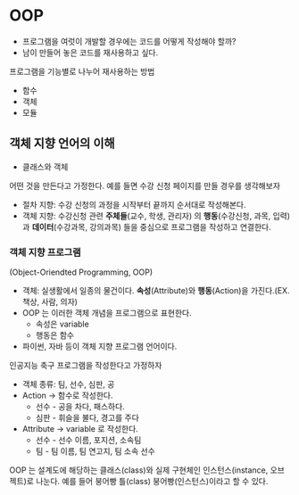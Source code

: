 # OOP

- 프로그램을 여럿이 개발할 경우에는 코드를 어떻게 작성해야 할까?
- 남이 만들어 놓은 코드를 재사용하고 싶다.

프로그램을 기능별로 나누어 재사용하는 방법

- 함수
- 객체
- 모듈

## 객체 지향 언어의 이해

- 클래스와 객체

어떤 것을 만든다고 가정한다. 예를 들면 수강 신청 페이지를 만들 경우를 생각해보자

- 절차 지향: 수강 신청의 과정을 시작부터 끝까지 순서대로 작성해본다.
- 객체 지향: 수강신청 관련 **주체들**(교수, 학생, 관리자) 의 **행동**(수강신청, 과목, 입력)과 **데이터**(수강과목, 강의과목) 들을 중심으로 프로그램을 작성하고 연결한다.

### 객체 지향 프로그램

(Object-Oriendted Programming, OOP)

- 객체: 실생활에서 일종의 물건이다. **속성**(Attribute)와 **행동**(Action)을 가진다.(EX. 책상, 사람, 의자)
- OOP 는 이러한 객체 개념을 프로그램으로 표현한다.
  - 속성은 variable
  - 행동은 함수
- 파이썬, 자바 등이 객체 지향 프로그램 언어이다.

인공지능 축구 프로그램을 작성한다고 가정하자

- 객체 종류: 팀, 선수, 심판, 공
- Action -> 함수로 작성한다.
  - 선수 - 공을 차다, 패스하다.
  - 심판 - 휘슬을 불다, 경고를 주다
- Attribute -> variable 로 작성한다.
  - 선수 - 선수 이름, 포지션, 소속팀
  - 팀 - 팀 이름, 팀 연고지, 팀 소속 선수

OOP 는 설계도에 해당하는 클래스(class)와 실제 구현체인 인스턴스(instance, 오브젝트)로 나눈다. 예를 들어 붕어빵 틀(class) 붕어빵(인스턴스)이라고 할 수 있다.
